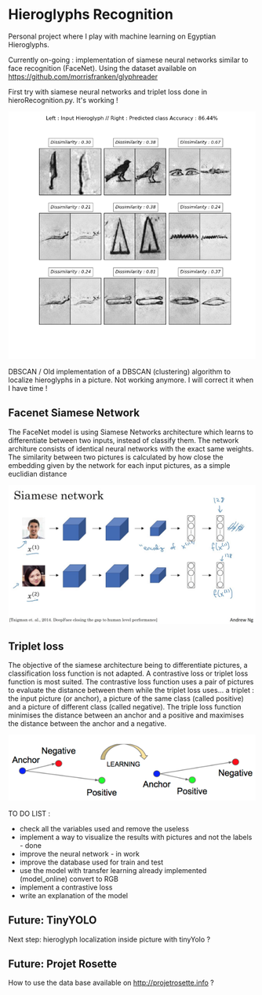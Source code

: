 # Hieroglyphs Recognition

Personal project where I play with machine learning on Egyptian Hieroglyphs.

Currently on-going : implementation of siamese neural networks similar to face recognition (FaceNet). Using the dataset
available on https://github.com/morrisfranken/glyphreader

First try with siamese neural networks and triplet loss done in hieroRecognition.py. It's working !

![alt text](screenshots/results2.png "Left : Input Hieroglyph // Right : Predicted class")

DBSCAN / Old implementation of a DBSCAN (clustering) algorithm to localize hieroglyphs in a picture. Not working anymore. I will correct it when I have time !

## Facenet Siamese Network

The FaceNet model is using Siamese Networks architecture which learns to differentiate between two inputs, instead of classify them.
The network architure consists of identical neural networks with the exact same weights.
The similarity between two pictures is calculated by how close the embedding given by the network for each input pictures, as a simple euclidian distance

![alt text](pictures/siamesenetworks.jpg "Siamese Networks")

## Triplet loss

The objective of the siamese architecture being to differentiate pictures, a classification loss function is not adapted. A contrastive loss or triplet loss function is most suited.
The contrastive loss function uses a pair of pictures to evaluate the distance between them while the triplet loss uses... a triplet : the input picture (or anchor), a  picture of the same class (called positive)
and a picture of different class (called negative). The triple loss function minimises the distance between an anchor and a positive and maximises the distance between the anchor and a negative.

![alt text](pictures/tripletloss.png "Triplet loss")

TO DO LIST : 
- check all the variables used and remove the useless
- implement a way to visualize the results with pictures and not the labels - done
- improve the neural network - in work
- improve the database used for train and test
- use the model with transfer learning already implemented (model_online) convert to RGB
- implement a contrastive loss
- write an explanation of the model 

## Future: TinyYOLO

Next step: hieroglyph localization inside picture with tinyYolo ?

## Future: Projet Rosette

How to use the data base available on http://projetrosette.info ?


